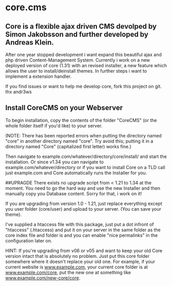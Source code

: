 # core.cms

## Core is a flexible ajax driven CMS devolped by Simon Jakobsson and further developed by Andreas Klein. 
After one year stopped development i want expand this beautiful ajax and php driven Content-Management System. 
Currently i work on a new deployed version of core (1.31) with an revised installer, a new feature which allows 
the user to install/deinstall themes. In further steps i want to implement a extension handler. 

If you find issues or want to help me develop core, fork this project on git.
thx andr3ws 


## Install CoreCMS on your Webserver
To begin installation, copy the contents of the folder "CoreCMS" (or the whole folder itself if you'd like) to your server.

(NOTE: There has been reported errors when putting the directory named "core" in another directory named "core". 
Try avoid this; putting it in a directory named "Core" (capitalized first letter) works fine.)

Then navigate to example.com/whatever/directory/core/install/ and start the installation. 
Or since v1.34 you can navigate to example.com/whatever/directory or if you want to install Core on a TLD 
call just example.com and Core automatically runs the Installer for you.


##UPRAGDE
There exists no upgrade script from < 1.21 to 1.34 at the moment. You need to go the hard way and use the new 
Installer and then manually copy you Database content. Sorry for that, i work on it!

If you are upgrading from version 1.0 - 1.21, just replace everything except you user folder (core/user) and 
upload to your server. (You can save your theme).

I've supplied a htaccess file with this package, just put a dot infront of "htaccess" (.htaccess) and put it 
on your server in the same folder as the core index file and folder is and you can enable "nice permalinks" 
in the configuration later on.

HINT: If you're upgrading from v06 or v05 and want to keep your old Core version intact that is absolutely 
no problem. 
Just put this core folder somewhere where it doesn't replace your old one. For example, if your current website 
is www.example.com, your current core folder is at www.example.com/core, put the new one at something like 
www.example.com/new-core/core.